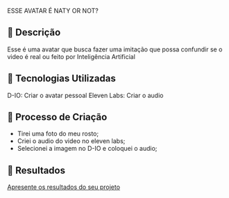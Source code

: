 ESSE AVATAR É NATY OR NOT?


## 📒 Descrição
Esse é uma avatar que busca fazer uma imitação que possa confundir se o video é real ou feito por Inteligência Artificial

## 🤖 Tecnologias Utilizadas
D-IO: Criar o avatar pessoal 
Eleven Labs: Criar o audio

## 🧐 Processo de Criação
- Tirei uma foto do meu rosto;
- Criei o audio do video no eleven labs;
- Selecionei a imagem no D-IO e coloquei o audio;

## 🚀 Resultados
[Apresente os resultados do seu projeto](https://studio.d-id.com/share?id=9bf1ac0d76c893830e6f2f26dc074dfc&utm_source=copy)





